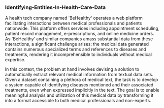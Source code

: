 ### Identifying-Entities-In-Health-Care-Data
A health tech company named 'BeHealthy' operates a web platform facilitating interactions between medical professionals and patients nationwide. This platform offers services including appointment scheduling, patient record management, e-prescriptions, and online medicine orders. As 'BeHealthy' and similar companies amass substantial data from these interactions, a significant challenge arises: the medical data generated contains numerous specialized terms and references to diseases and treatments, rendering it incomprehensible to individuals without medical expertise.

In this context, the problem at hand involves devising a solution to automatically extract relevant medical information from textual data sets. Given a dataset containing a plethora of medical text, the task is to develop a system capable of identifying diseases mentioned and their associated treatments, even when expressed implicitly in the text. The goal is to enable meaningful analysis and utilization of this medical data by transforming it into a format accessible to both medical professionals and non-experts.
